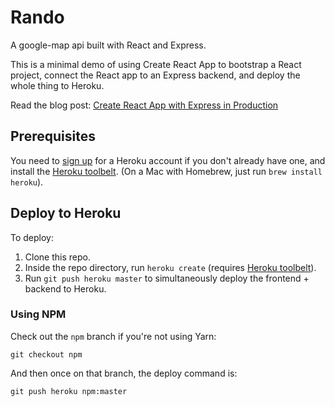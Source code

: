 # Rando

A google-map api  built with React and Express.

This is a minimal demo of using Create React App to bootstrap a React project, connect the React app to an Express backend, and deploy the whole thing to Heroku.

Read the blog post: [Create React App with Express in
Production](https://daveceddia.com/create-react-app-express-production/)

## Prerequisites

You need to [sign up](https://heroku.com/) for a Heroku account if you don't already have one, and install the [Heroku toolbelt](https://devcenter.heroku.com/articles/heroku-cli). (On a Mac with Homebrew, just run `brew install heroku`).

## Deploy to Heroku

To deploy:

1. Clone this repo.
2. Inside the repo directory, run `heroku create` (requires [Heroku toolbelt](https://devcenter.heroku.com/articles/heroku-cli)).
3. Run `git push heroku master` to simultaneously deploy the frontend + backend to Heroku.

### Using NPM

Check out the `npm` branch if you're not using Yarn:

`git checkout npm`

And then once on that branch, the deploy command is:

`git push heroku npm:master`
